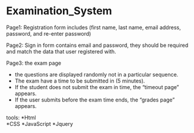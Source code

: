 # Examination_System
Page1:
Registration form includes (first name, last name, email address, password, and re-enter password)

Page2:
Sign in form contains email and password, they should be required and match the data that user registered with.

Page3: the exam page

- the questions are displayed randomly not in a particular sequence.
- The exam have a time to be submitted in (5 minutes).
- If the student does not submit the exam in time, the “timeout page” appears.
- If the user submits before the exam time ends, the “grades page” appears.

tools:
*Html   
*CSS
*JavaScript
*Jquery
